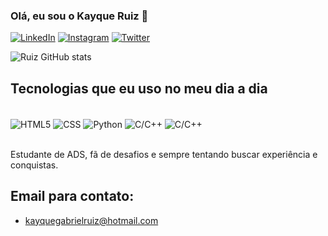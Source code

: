 
### Olá, eu sou o Kayque Ruiz 👋

[![LinkedIn](https://img.shields.io/badge/LinkedIn-0077B5?style=for-the-badge&logo=linkedin&logoColor=white)](https://www.linkedin.com/in/kayque-gabriel-ruiz-873365225/)
[![Instagram](https://img.shields.io/badge/Instagram-E4405F?style=for-the-badge&logo=instagram&logoColor=white)](https://www.instagram.com/kayque_ruiz/)
[![Twitter](https://img.shields.io/badge/Twitter-1DA1F2?style=for-the-badge&logo=twitter&logoColor=white)](https://twitter.com/GasMascara)

![Ruiz GitHub stats](https://github-readme-stats.vercel.app/api?username=J4m4ic4&show_icons=true&theme=radical)

## Tecnologias que eu uso no meu dia a dia

<div style="display: inline_block"><br/>
  <img align="center" alt="HTML5" src="https://img.shields.io/badge/HTML5-E34F26?style=for-the-badge&logo=html5&logoColor=white" />
  <img align="center" alt="CSS" src="https://img.shields.io/badge/CSS3-1572B6?style=for-the-badge&logo=css3&logoColor=white" />
  <img align="center" alt="Python" src="https://img.shields.io/badge/Python-3776AB?style=for-the-badge&logo=python&logoColor=white" />
  <img align="center" alt="C/C++" src="https://img.shields.io/badge/C%2B%2B-00599C?style=for-the-badge&logo=c%2B%2B&logoColor=white" />
  <img align="center" alt="C/C++" src="https://img.shields.io/badge/Java-ED8B00?style=for-the-badge&logo=openjdk&logoColor=white" />
</div><br/>

Estudante de ADS, fã de desafios e sempre tentando buscar experiência e conquistas.

## Email para contato:
- kayquegabrielruiz@hotmail.com
